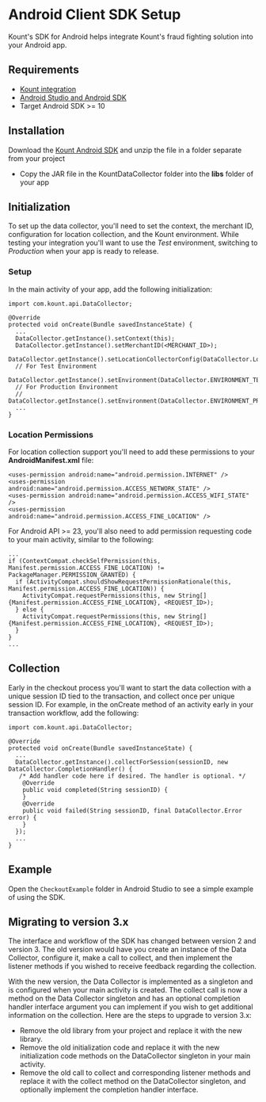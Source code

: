 Android Client SDK Setup
========================

Kount's SDK for Android helps integrate Kount's fraud fighting solution into
your Android app.

## Requirements

-   [Kount integration](http://www.kount.com/fraud-detection-software)
-   [Android Studio and Android
    SDK](http://developer.android.com/sdk/index.html)
-   Target Android SDK &gt;= 10

## Installation

Download the [Kount Android
SDK](https://github.com/Kount/kount-android-sdk) and unzip the file in a
folder separate from your project

-   Copy the JAR file in the KountDataCollector folder into the **libs** folder of your app

## Initialization

To set up the data collector, you'll need to set the context, the
merchant ID, configuration for location collection, and the Kount
environment. While testing your integration you'll want to use the
*Test* environment, switching to *Production* when your app is ready to
release.

### Setup

In the main activity of your app, add the following initialization:

``` 
import com.kount.api.DataCollector;
          
@Override
protected void onCreate(Bundle savedInstanceState) {
  ...
  DataCollector.getInstance().setContext(this);
  DataCollector.getInstance().setMerchantID(<MERCHANT_ID>);
  DataCollector.getInstance().setLocationCollectorConfig(DataCollector.LocationConfig.COLLECT);
  // For Test Environment
  DataCollector.getInstance().setEnvironment(DataCollector.ENVIRONMENT_TEST);
  // For Production Environment
  // DataCollector.getInstance().setEnvironment(DataCollector.ENVIRONMENT_PRODUCTION);
  ...
}
```

### Location Permissions

For location collection support you'll need to add these permissions to
your **AndroidManifest.xml** file:

``` 
<uses-permission android:name="android.permission.INTERNET" />
<uses-permission android:name="android.permission.ACCESS_NETWORK_STATE" />
<uses-permission android:name="android.permission.ACCESS_WIFI_STATE" />
<uses-permission android:name="android.permission.ACCESS_FINE_LOCATION" />
```

For Android API &gt;= 23, you'll also need to add permission requesting
code to your main activity, similar to the following:

``` 
...
if (ContextCompat.checkSelfPermission(this, Manifest.permission.ACCESS_FINE_LOCATION) != PackageManager.PERMISSION_GRANTED) {
  if (ActivityCompat.shouldShowRequestPermissionRationale(this, Manifest.permission.ACCESS_FINE_LOCATION)) {
    ActivityCompat.requestPermissions(this, new String[]{Manifest.permission.ACCESS_FINE_LOCATION}, <REQUEST_ID>);
  } else {
    ActivityCompat.requestPermissions(this, new String[]{Manifest.permission.ACCESS_FINE_LOCATION}, <REQUEST_ID>);
  }
}
...
```

## Collection

Early in the checkout process you'll want to start the data collection
with a unique session ID tied to the transaction, and collect once per unique session ID. For example, in the
onCreate method of an activity early in your transaction workflow, add
the following:

``` 
import com.kount.api.DataCollector;
            
@Override
protected void onCreate(Bundle savedInstanceState) {
  ...
  DataCollector.getInstance().collectForSession(sessionID, new DataCollector.CompletionHandler() {
   /* Add handler code here if desired. The handler is optional. */
    @Override
    public void completed(String sessionID) {
    }
    @Override
    public void failed(String sessionID, final DataCollector.Error error) {
    }
  });
  ...
}
```

## Example

Open the `CheckoutExample` folder in Android Studio to see a simple example of using the SDK.


## Migrating to version 3.x 

The interface and workflow of the SDK has changed between version 2 and
version 3. The old version would have you create an instance of the Data
Collector, configure it, make a call to collect, and then implement the
listener methods if you wished to receive feedback regarding the
collection.

With the new version, the Data Collector is implemented as a singleton
and is configured when your main activity is created. The collect call
is now a method on the Data Collector singleton and has an optional
completion handler interface argument you can implement if you wish to
get additional information on the collection. Here are the steps to
upgrade to version 3.x:

-   Remove the old library from your project and replace it with the
    new library.
-   Remove the old initialization code and replace it with the new
    initialization code methods on the DataCollector singleton in your
    main activity.
-   Remove the old call to collect and corresponding listener methods
    and replace it with the collect method on the DataCollector
    singleton, and optionally implement the completion
    handler interface.
